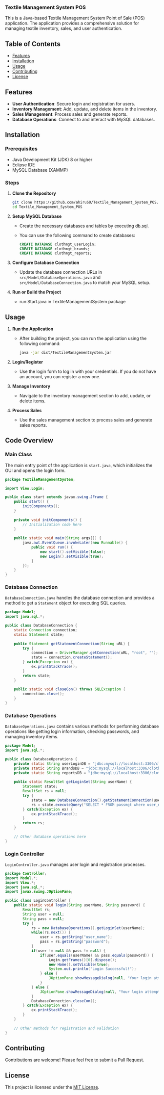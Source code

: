 ### Textile Management System POS

This is a Java-based Textile Management System Point of Sale (POS) application. The application provides a comprehensive solution for managing textile inventory, sales, and user authentication.

## Table of Contents

- [Features](#features)
- [Installation](#installation)
- [Usage](#usage)
- [Contributing](#contributing)
- [License](#license)

## Features

- **User Authentication**: Secure login and registration for users.
- **Inventory Management**: Add, update, and delete items in the inventory.
- **Sales Management**: Process sales and generate reports.
- **Database Operations**: Connect to and interact with MySQL databases.

## Installation

### Prerequisites

- Java Development Kit (JDK) 8 or higher
- Eclipse IDE
- MySQL Database (XAMMP)

### Steps

1. **Clone the Repository**

   ```sh
   git clone https://github.com/ahiru60/Textile_Management_System_POS.git
   cd Textile_Management_System_POS
   ```

2. **Setup MySQL Database**

   - Create the necessary databases and tables by executing db.sql. 
   - You can use the following command to create databases:

     ```sql
     CREATE DATABASE clothmgt_userLogin;
     CREATE DATABASE clothmgt_brands;
     CREATE DATABASE clothmgt_reports;
     ```

3. **Configure Database Connection**

   - Update the database connection URLs in `src/Model/DatabaseOperations.java` and `src/Model/DatabaseConnection.java` to match your MySQL setup.

4. **Run or Build the Project**

   - run Start.java in TextileManagementSystem package

## Usage

1. **Run the Application**

   - After building the project, you can run the application using the following command:

     ```sh
     java -jar dist/TextileManagementSystem.jar
     ```

2. **Login/Register**

   - Use the login form to log in with your credentials. If you do not have an account, you can register a new one.

3. **Manage Inventory**

   - Navigate to the inventory management section to add, update, or delete items.

4. **Process Sales**

   - Use the sales management section to process sales and generate sales reports.

## Code Overview

### Main Class

The main entry point of the application is `start.java`, which initializes the GUI and opens the login form.

```java
package TextileManagementSystem;

import View.Login;

public class start extends javax.swing.JFrame {
    public start() {
        initComponents();
    }
    
    private void initComponents() {
        // Initialization code here
    }
    
    public static void main(String args[]) {
        java.awt.EventQueue.invokeLater(new Runnable() {
            public void run() {
                new start().setVisible(false);
                new Login().setVisible(true);
            }
        });
    }
}
```

### Database Connection

`DatabaseConnection.java` handles the database connection and provides a method to get a `Statement` object for executing SQL queries.

```java
package Model;
import java.sql.*;

public class DatabaseConnection {
    static Connection connection;
    static Statement state;
    
    public Statement getStatementConnection(String uRL) {
        try {
            connection = DriverManager.getConnection(uRL, "root", "");
            state = connection.createStatement();
        } catch(Exception ex) {
            ex.printStackTrace();
        }
        return state;
    }
    
    public static void closeCon() throws SQLException {
        connection.close();
    }
}
```

### Database Operations

`DatabaseOperations.java` contains various methods for performing database operations like getting login information, checking passwords, and managing inventory items.

```java
package Model;
import java.sql.*;

public class DatabaseOperations {
    private static String userLoginDB = "jdbc:mysql://localhost:3306/clothmgt_userLogin";
    private static String BrandsDB = "jdbc:mysql://localhost:3306/clothmgt_brands";
    private static String reportsDB = "jdbc:mysql://localhost:3306/clothmgt_reports";
    
    public static ResultSet getLoginSet(String userName) {
        Statement state;
        ResultSet rs = null;
        try {
            state = new DatabaseConnection().getStatementConnection(userLoginDB);
            rs = state.executeQuery("SELECT * FROM passmgt where user_name='" + userName + "'");
        } catch(Exception ex) {
            ex.printStackTrace();
        }
        return rs;
    }
    
    // Other database operations here
}
```

### Login Controller

`LoginController.java` manages user login and registration processes.

```java
package Controller;
import Model.*;
import View.*;
import java.sql.*;
import javax.swing.JOptionPane;

public class LoginController {
    public static void login(String userName, String password) {
        ResultSet rs;
        String user = null;
        String pass = null;
        try {
            rs = new DatabaseOperations().getLoginSet(userName);
            while(rs.next()) {
                user = rs.getString("user_name");
                pass = rs.getString("password");
            }
            if(user != null && pass != null) {
                if(user.equals(userName) && pass.equals(password)) {
                    Login.getFrames()[0].dispose();
                    new Home().setVisible(true);
                    System.out.println("Login Successful!");
                } else {
                    JOptionPane.showMessageDialog(null, "Your login attempt failed. Please check your username and password again!");
                }
            } else {
                JOptionPane.showMessageDialog(null, "Your login attempt failed. Please check your username and password again!");
            }
            DatabaseConnection.closeCon();
        } catch(Exception ex) {
            ex.printStackTrace();
        }
    }
    
    // Other methods for registration and validation
}
```

## Contributing

Contributions are welcome! Please feel free to submit a Pull Request.

## License
This project is licensed under the [MIT License](LICENSE).
